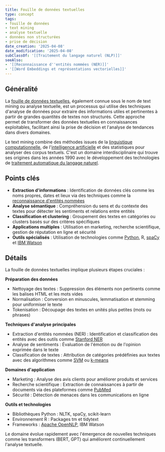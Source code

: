 ```yaml
---
title: Fouille de données textuelles
type: concept
tags:
- fouille de données
- text mining
- analyse textuelle
- données non structurées
- prise de décision
date_creation: '2025-04-08'
date_modification: '2025-04-08'
subClassOf: '[[Traitement du langage naturel (NLP)]]'
seeAlso:
- '[[Reconnaissance d''entités nommées (NER)]]'
- '[[Word Embeddings et représentations vectorielles]]'
---
```

## Généralité

La [fouille de données textuelles](https://fr.wikipedia.org/wiki/Fouille_de_textes), également connue sous le nom de text mining ou analyse textuelle, est un processus qui utilise des techniques d'analyse de données pour extraire des informations utiles et pertinentes à partir de grandes quantités de textes non structurés. Cette approche permet de transformer des données textuelles en connaissances exploitables, facilitant ainsi la prise de décision et l'analyse de tendances dans divers domaines.  

Le text mining combine des méthodes issues de la [linguistique computationnelle](https://fr.wikipedia.org/wiki/Linguistique_informatique), de l'[intelligence artificielle](https://fr.wikipedia.org/wiki/Intelligence_artificielle) et des statistiques pour analyser des corpus textuels. C'est un domaine interdisciplinaire qui trouve ses origines dans les années 1990 avec le développement des technologies de [traitement automatique du langage naturel](https://fr.wikipedia.org/wiki/Traitement_automatique_du_langage_naturel).

## Points clés

- **Extraction d'informations** : Identification de données clés comme les noms propres, dates et lieux via des techniques comme la [reconnaissance d'entités nommées](https://fr.wikipedia.org/wiki/Reconnaissance_d%27entit%C3%A9s_nomm%C3%A9es)
- **Analyse sémantique** : Compréhension du sens et du contexte des textes pour détecter les sentiments et relations entre entités
- **Classification et clustering** : Groupement des textes en catégories ou clusters basés sur des critères spécifiques
- **Applications multiples** : Utilisation en marketing, recherche scientifique, gestion de réputation en ligne et sécurité
- **Outils spécialisés** : Utilisation de technologies comme [Python](https://fr.wikipedia.org/wiki/Python_(langage)), R, [spaCy](https://fr.wikipedia.org/wiki/SpaCy) et [IBM Watson](https://fr.wikipedia.org/wiki/IBM_Watson)

## Détails

La fouille de données textuelles implique plusieurs étapes cruciales :

**Préparation des données**
- Nettoyage des textes : Suppression des éléments non pertinents comme les balises HTML et les mots vides
- Normalisation : Conversion en minuscules, lemmatisation et stemming pour uniformiser le texte
- Tokenisation : Découpage des textes en unités plus petites (mots ou phrases)

**Techniques d'analyse principales**
- Extraction d'entités nommées (NER) : Identification et classification des entités avec des outils comme [Stanford NER](https://fr.wikipedia.org/wiki/Stanford_Named_Entity_Recognizer)
- Analyse de sentiments : Évaluation de l'émotion ou de l'opinion exprimée dans le texte
- Classification de textes : Attribution de catégories prédéfinies aux textes avec des algorithmes comme [SVM](https://fr.wikipedia.org/wiki/Machine_%C3%A0_vecteurs_de_support) ou [k-means](https://fr.wikipedia.org/wiki/K-moyennes)

**Domaines d'application**
- Marketing : Analyse des avis clients pour améliorer produits et services
- Recherche scientifique : Extraction de connaissances à partir de documents via des plateformes comme [PubMed](https://fr.wikipedia.org/wiki/PubMed)
- Sécurité : Détection de menaces dans les communications en ligne

**Outils et technologies**
- Bibliothèques Python : NLTK, spaCy, scikit-learn
- Environnement R : Packages tm et tidytext
- Frameworks : [Apache OpenNLP](https://fr.wikipedia.org/wiki/Apache_OpenNLP), IBM Watson

Le domaine évolue rapidement avec l'émergence de nouvelles techniques comme les transformers (BERT, GPT) qui améliorent continuellement l'analyse textuelle.